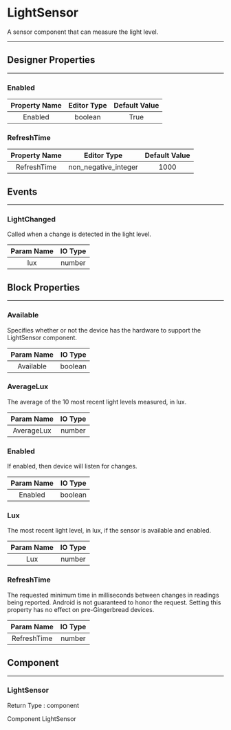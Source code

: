 <!--
  Copyright © 2013-2021 MIT, All rights reserved
  Released under the Apache License, Version 2.0
  http://www.apache.org/licenses/LICENSE-2.0
-->

# LightSensor

A sensor component that can measure the light level.

---

## Designer Properties

---

### Enabled

| Property Name | Editor Type | Default Value |
| :-----------: | :---------: | :-----------: |
|    Enabled    |   boolean   |      True     |

### RefreshTime

| Property Name |      Editor Type     | Default Value |
| :-----------: | :------------------: | :-----------: |
|  RefreshTime  | non_negative_integer |      1000     |

## Events

---

### LightChanged

<div block-type = "component_event" component-selector = "LightSensor" event-selector = "LightChanged" id = "lightsensor-lightchanged"></div>

Called when a change is detected in the light level.

| Param Name | IO Type |
| :--------: | :-----: |
|     lux    |  number |

## Block Properties

---

### Available

<div block-type = "component_set_get" component-selector = "LightSensor" property-selector = "Available" property-type = "get" id = "get-lightsensor-available"></div>

Specifies whether or not the device has the hardware to support the LightSensor component.

| Param Name | IO Type |
| :--------: | :-----: |
|  Available | boolean |

### AverageLux

<div block-type = "component_set_get" component-selector = "LightSensor" property-selector = "AverageLux" property-type = "get" id = "get-lightsensor-averagelux"></div>

The average of the 10 most recent light levels measured, in lux.

| Param Name | IO Type |
| :--------: | :-----: |
| AverageLux |  number |

### Enabled

<div block-type = "component_set_get" component-selector = "LightSensor" property-selector = "Enabled" property-type = "get" id = "get-lightsensor-enabled"></div>

<div block-type = "component_set_get" component-selector = "LightSensor" property-selector = "Enabled" property-type = "set" id = "set-lightsensor-enabled"></div>

If enabled, then device will listen for changes.

| Param Name | IO Type |
| :--------: | :-----: |
|   Enabled  | boolean |

### Lux

<div block-type = "component_set_get" component-selector = "LightSensor" property-selector = "Lux" property-type = "get" id = "get-lightsensor-lux"></div>

The most recent light level, in lux, if the sensor is available and enabled.

| Param Name | IO Type |
| :--------: | :-----: |
|     Lux    |  number |

### RefreshTime

<div block-type = "component_set_get" component-selector = "LightSensor" property-selector = "RefreshTime" property-type = "get" id = "get-lightsensor-refreshtime"></div>

<div block-type = "component_set_get" component-selector = "LightSensor" property-selector = "RefreshTime" property-type = "set" id = "set-lightsensor-refreshtime"></div>

The requested minimum time in milliseconds between changes in readings being reported. Android is not guaranteed to honor the request. Setting this property has no effect on pre-Gingerbread devices.

|  Param Name | IO Type |
| :---------: | :-----: |
| RefreshTime |  number |

## Component

---

### LightSensor

<div block-type = "component_component_block" component-selector = "LightSensor" id = "component-lightsensor"></div>

Return Type : component

Component LightSensor

